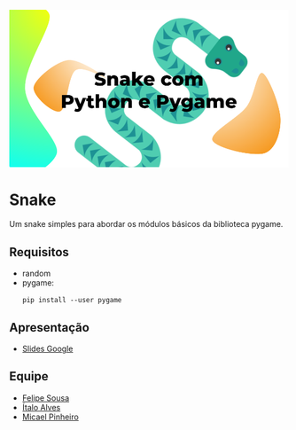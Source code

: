 ![Snake Banner](/banner.png)
# Snake
Um snake simples para abordar os módulos básicos da biblioteca pygame.

## Requisitos
- random
- pygame:
  ~~~ 
  pip install --user pygame
  ~~~

## Apresentação
- [Slides Google](https://docs.google.com/presentation/d/1nMJCEiL8c_XQBg0foU14XeefXd5QiaL7GqcNXWduxPc/edit?usp=sharing)

## Equipe
- [Felipe Sousa](https://www.linkedin.com/in/felipe-sousa-1ba813197/)
- [Ítalo Alves](https://www.linkedin.com/in/%C3%ADtalo-a-alves-9b654b193/)
- [Micael Pinheiro](https://www.linkedin.com/in/micaelps/)
